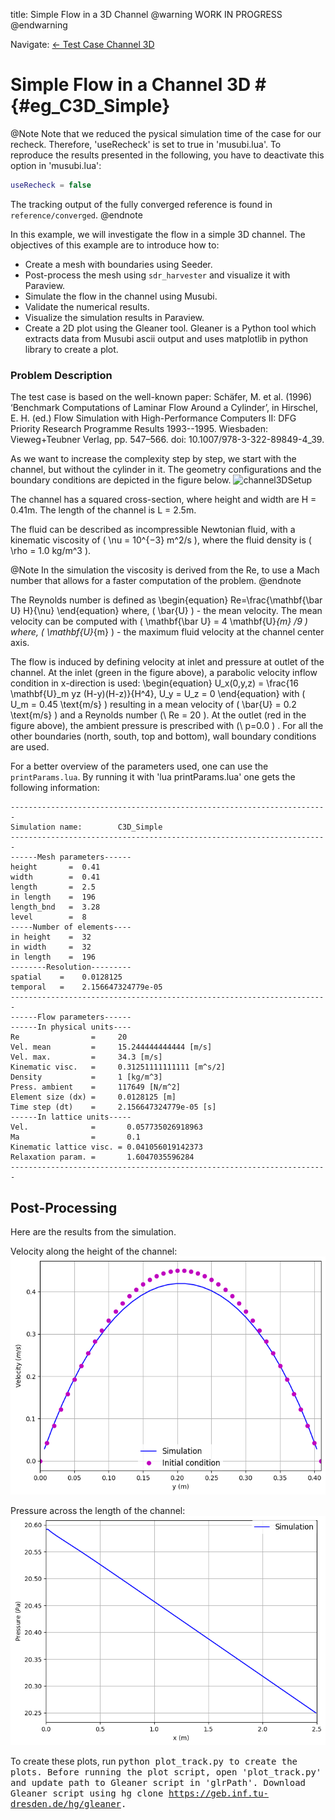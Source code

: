 title: Simple Flow in a 3D Channel
@warning WORK IN PROGRESS @endwarning

Navigate: [&larr; Test Case Channel 3D](../index.html)

# Simple Flow in a Channel 3D # {#eg_C3D_Simple}

@Note
Note that we reduced the pysical simulation time of the case for our
recheck. Therefore, 'useRecheck' is set to true in 'musubi.lua'. To reproduce
the results presented in the following, you have to deactivate this option in
'musubi.lua':

```lua
useRecheck = false
```

The tracking output of the fully converged reference is found in
`reference/converged`.
@endnote

In this example, we will investigate the flow in a simple 3D channel.
The objectives of this example are to introduce how to:

* Create a mesh with boundaries using Seeder.
* Post-process the mesh using `sdr_harvester` and visualize it with Paraview.
* Simulate the flow in the channel using Musubi.
* Validate the numerical results.
* Visualize the simulation results in Paraview.
* Create a 2D plot using the Gleaner tool. Gleaner is a Python tool which
  extracts data from Musubi ascii output and uses matplotlib in python library
  to create a plot.

### Problem Description ###

The test case is based on the well-known paper:
Schäfer, M. et al. (1996) ‘Benchmark Computations of Laminar Flow Around a
Cylinder’, in Hirschel, E. H. (ed.) Flow Simulation with High-Performance
Computers II: DFG Priority Research Programme Results 1993--1995. Wiesbaden:
Vieweg+Teubner Verlag, pp. 547–566. doi: 10.1007/978-3-322-89849-4_39.

As we want to increase the complexity step by step, we start with the channel,
but without the cylinder in it. The geometry configurations and the boundary
conditions are depicted in the figure below.
![channel3DSetup](media/C3D_Simple_Setup.png "Geometry configuration for
simple channel 3D.")

The channel has a squared cross-section, where height and width are H = 0.41m.
The length of the channel is L = 2.5m.

The fluid can be described as incompressible Newtonian fluid, with a
kinematic viscosity of \( \nu = 10^{−3} m^2/s \), where the fluid density is
\( \rho = 1.0 kg/m^3 \).

@Note
In the simulation the viscosity is derived from the Re, to use a Mach number
that allows for a faster computation of the problem.
@endnote

The Reynolds number is defined as
\begin{equation}
  Re=\frac{\mathbf{\bar U} H}{\nu}
\end{equation}
where, \( \bar{U} \) - the mean velocity.
The mean velocity can be computed with
\( \mathbf{\bar U} = 4 \mathbf{U}_{m} /9 \)
where, \( \mathbf{U}_{m} \) - the maximum fluid velocity at the channel center
axis.

The flow is induced by defining velocity at inlet and pressure at outlet of the
channel. At the inlet (green in the figure above), a parabolic velocity inflow
condition in x-direction is used:
\begin{equation}
  U_x(0,y,z) = \frac{16 \mathbf{U}_m yz (H-y)(H-z)}{H^4}, U_y = U_z = 0
\end{equation}
with \( U_m = 0.45 \text{m/s} \) resulting in a mean velocity of
\( \bar{U} = 0.2 \text{m/s} \) and a Reynolds number (\ Re = 20 \).
At the outlet (red in the figure above), the ambient pressure is prescribed with
(\ p=0.0 \) . For all the other boundaries (north, south, top and bottom), wall
boundary conditions are used.

For a better overview of the parameters used, one can use the `printParams.lua`.
By running it with 'lua printParams.lua' one gets the following information:

```
-----------------------------------------------------------------------
Simulation name:        C3D_Simple
-----------------------------------------------------------------------
------Mesh parameters------
height       =  0.41
width        =  0.41
length       =  2.5
in length    =  196
length_bnd   =  3.28
level        =  8
-----Number of elements----
in height    =  32
in width     =  32
in length    =  196
--------Resolution---------
spatial    =    0.0128125
temporal   =    2.156647324779e-05
-----------------------------------------------------------------------
------Flow parameters------
------In physical units----
Re                =     20
Vel. mean         =     15.244444444444 [m/s]
Vel. max.         =     34.3 [m/s]
Kinematic visc.   =     0.31251111111111 [m^s/2]
Density           =     1 [kg/m^3]
Press. ambient    =     117649 [N/m^2]
Element size (dx) =     0.0128125 [m]
Time step (dt)    =     2.156647324779e-05 [s]
------In lattice units-----
Vel.              =       0.057735026918963
Ma                =       0.1
Kinematic lattice visc. = 0.041056019142373
Relaxation param. =       1.6047035596284
-----------------------------------------------------------------------
```

## Post-Processing ##

Here are the results from the simulation.

Velocity along the height of the channel:
![Velocity_Profile](media/Velocity_Profile.png)

Pressure across the length of the channel:
![Pressure_Profile](media/Pressure_Profile.png)

To create these plots, run <tt>python plot_track.py<tt> to create the plots.
Before running the plot script, open 'plot_track.py' and update path to
Gleaner script in 'glrPath'.
Download Gleaner script using
<tt>hg clone https://geb.inf.tu-dresden.de/hg/gleaner</tt>.
